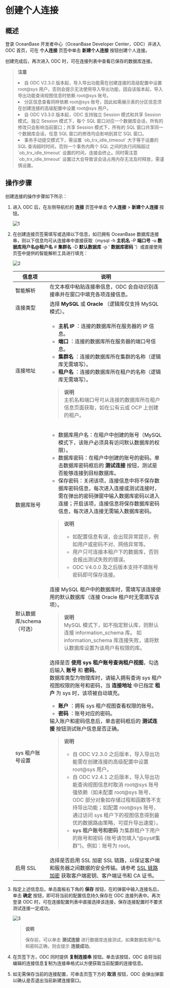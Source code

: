 创建个人连接 
===========================



概述 
-----------------------

登录 OceanBase 开发者中心（OceanBase Developer Center，ODC）并进入 ODC 首页，可在 **个人连接** 页签中单击 **新建个人连接** 按钮创建个人连接。

创建完成后，再次进入 ODC 时，可在连接列表中查看已保存的数据库连接。


> **注意** <br> 
> <li> 自 ODC V2.3.0 版本起，导入导出功能需在创建连接的高级配置中设置 root@sys 用户，否则会提示无法使用导入导出功能，因自该版本起，导入导出功能查询视图信息时依赖 root@sys 账号。</li>
> <li> 分区信息查看同样依赖 root@sys 账号，因此如需展示表的分区信息须在创建连接的高级配置中设置 root@sys 用户。</li>
> <li> 自 ODC V3.3.0 版本起，ODC 支持独立 Session 模式和共享 Session 模式。独立 Session 模式下，每个 SQL 窗口对应一个数据库会话，所有的修改只会影响当前窗口；共享 Session 模式下，所有的 SQL 窗口共享同一个数据库会话，任意 SQL 窗口的修改均会影响到其它 SQL 窗口。</li>
> <li> 事务手动提交模式下，需设置 `ob_trx_idle_timeout` 大于等于设置的 SQL 查询超时时间，否则一个事务内两个 SQL 之间的执行间隔超过 `ob_trx_idle_timeout` 设置的时间，连接会终止。同时需注意 `ob_trx_idle_timeout` 设置过大会导致该会话占用内存无法及时释放，需谨慎设置。</li>

  




操作步骤 
-------------------------

创建连接的操作步骤如下所示：


1. 进入 ODC 后，在左侧导航栏的 **连接** 页签中单击 **个人连接** > **新建个人连接** 按钮。

   ![1](https://obbusiness-private.oss-cn-shanghai.aliyuncs.com/doc/img/odc/410/client/connection/create%20connection/1.png)

2. 在创建连接页签需填写或选择以下信息，如已拥有 OceanBase 数据库连接串，则以下信息均可从连接串中直接获取（mysql -h **主机名** -P **端口号** -u **数据库用户名@租户名** # **集群名** -D **默认数据库** -p ' **数据库密码** '）或直接使用页签中提供的智能解析工具进行填充：

   ![2](https://obbusiness-private.oss-cn-shanghai.aliyuncs.com/doc/img/odc/410/client/connection/create%20connection/2.png)

   

   |     信息项     |  说明  |
   |-------------|--------------------------------------------------------------------------------------------------------------------------------------------------------------------------------------------------------------------------------------------------------------------------------------------------------------------------------------------------------------------------------------------------------------------------------------------------------------------------------------------------------------------------------------------------------------------------------------------------------------------------------------------------------|
   | 智能解析        | 在文本框中粘贴连接串信息，ODC 会自动识别连接串并在窗口中填充各项连接信息。  |
   | 连接类型        | 选择 **MySQL** 或 **Oracle** （逻辑库仅支持 MySQL 模式）。 |
   | 连接地址        | <ul><li> **主机 IP** ：连接的数据库所在服务器的 IP 信息。</li><li> **端口** ：连接的数据库所在服务器的端口号信息。</li><li> **集群名** ：连接的数据库所在集群的名称（逻辑库无需填写）。</li><li> **租户名** ：连接的数据库所在租户的名称（逻辑库无需填写）。</li></ul><blockquote> **说明**<br> 主机名和端口号可从连接的数据库所在租户信息页面获取，如在公有云或 OCP 上创建的租户。</blockquote>   |
   | 数据库账号       | <ul><li> 数据库用户名：在租户中创建的账号（MySQL 模式下，该账户必须具有访问默认数据库的权限）。</li><li> 数据库密码：在租户中创建的账号的密码。单击数据库密码框后的 **测试连接** 按钮，测试是否能够连接到目标数据库。</li><li> 保存密码：关闭该项，连接信息中将不保存数据库密码信息，每次进入连接或测试连接时，需在弹出的密码弹窗中输入数据库密码以进入连接；开启该项，连接信息将保存数据库密码信息，每次进入连接无需输入数据库密码。</li></ul> <blockquote>  **说明** <ul><li> 如配置信息有误，会出现异常提示，例如用户或密码不对、网络异常等。</li><li> 用户只可连接本租户下的数据库，否则会报出测试失败的错误。</li><li>ODC V4.0.0 及之后版本支持不填账号密码即可保存连接。</li></ul></blockquote>     |
   | 默认数据库/schema（可选）       | 连接 MySQL 租户中的数据库时，需填写该连接使用的默认数据库（连接 Oracle 租户时无需填写该项）。<blockquote> **说明** <br> MySQL 模式下，如不指定默认库，则默认连接 information_schema 库。 如 information_schema 库连接失败，请将默认数据库设置为该用户有权限的库。</blockquote>  |
   | sys 租户账号设置 | 选择是否 **使用 sys 租户账号查询租户视图**，勾选后输入 **账号** 和 **密码**。<br> 数据库类型为物理库时，请输入拥有查询 sys 租户视图权限的账号和密码，当 **连接地址** 中已指定 **租户** 为 sys 时，该项被自动填充。<ul><li> **账户** ：拥有 sys 租户视图查看权限的账号。</li><li> **密码** ：账号对应的密码。</li></ul>    输入账户和密码信息后，单击密码框后的 **测试连接** 按钮测试账户信息是否正确。<blockquote> **说明** <ul><li> 自 ODC V2.3.0 之后版本，导入导出功能需在创建连接的高级配置中设置 root@sys 用户。</li><li> 自 ODC V2.4.1 之后版本，导入导出功能查询视图信息时取消 root@sys 账号强依赖（如未配置 root@sys 账号，ODC 部分对象如存储过程和函数等不支持导出功能；如配置 root@sys 账号，通过访问 sys 租户下的视图信息得到最优的数据路由策略，可提升导出速度）。</li><li>  **sys 租户账号和密码** 为集群租户下用户的账号和密码 (账号请勿填入“@sys#集群”)。例如：账号为 root。 </li></ul></blockquote>    |
   |启用 SSL|选择是否启用 SSL 加密 SSL 链路，以保证客户端和服务器之间数据的安全传输。请参考 [SSL 链路加密](https://help.aliyun.com/document_detail/254643.html) 获取客户端密钥、客户端证书和 CA 证书。|
   

3. 指定上述信息后，单击面板右下角的 **保存** 按钮，在的弹窗中输入连接名后，单击 **确定** 按钮，即可将当前的配置信息持久保存在 ODC 连接列表中。再次登录 ODC 时，可在连接配置列表中直接选择该连接，保存连接配置时不要求测试连接一定成功。

   ![3](https://obbusiness-private.oss-cn-shanghai.aliyuncs.com/doc/img/odc/410/client/connection/create%20connection/3.png)
   
   > **说明**  
   > 
   > 保存前，可以单击 **测试连接** 进行数据库连接测试，如果数据库用户名和密码正确，则会提示 **连接成功**。
   
  

4. 在页签下方，ODC 同时提供 **复制连接串** 按钮。单击该按钮，ODC 会将当前编辑的连接信息复制为连接串格式以方便获取当前配置的连接信息。

   

5. 如无需保存当前的连接配置，可单击页签下方的 **取消** 按钮，ODC 会弹出弹窗以确认是否退出当前新建连接窗口。